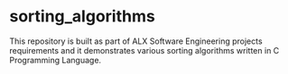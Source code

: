 # sorting_algorithms
This repository is built as part of ALX Software Engineering projects requirements and it demonstrates various sorting algorithms written in C Programming Language.
